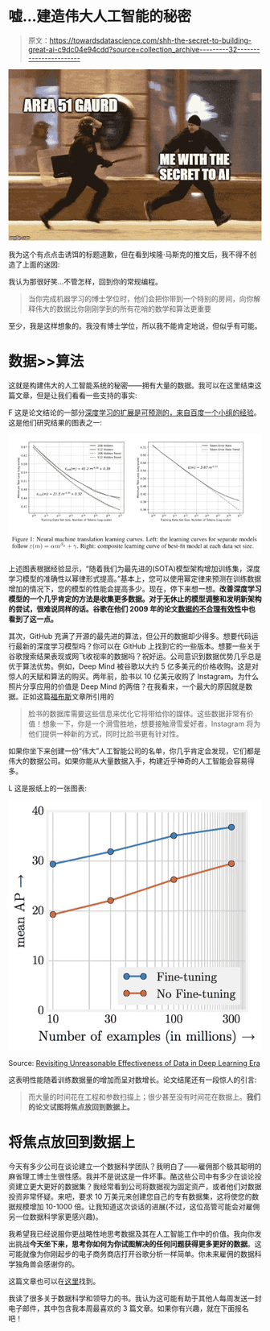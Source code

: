 # 嘘…建造伟大人工智能的秘密

> 原文：<https://towardsdatascience.com/shh-the-secret-to-building-great-ai-c9dc04e94cdd?source=collection_archive---------32----------------------->

![](img/b9fd0219a01b04d61063890cf19a0cff.png)

我为这个有点点击诱饵的标题道歉，但在看到埃隆·马斯克的推文后，我不得不创造了上面的迷因:

我认为那很好笑…不管怎样，回到你的常规编程。

> 当你完成机器学习的博士学位时，他们会把你带到一个特别的房间，向你解释伟大的数据比你刚刚学到的所有花哨的数学和算法更重要

至少，我是这样想象的。我没有博士学位，所以我不能肯定地说，但似乎有可能。

# 数据>>算法

这就是构建伟大的人工智能系统的秘密——拥有大量的数据。我可以在这里结束这篇文章，但是让我们看看一些支持的事实:

F 这是论文结论的一部分[深度学习的扩展是可预测的，来自百度一个小组的经验](https://arxiv.org/pdf/1712.00409.pdf)。这是他们研究结果的图表之一:

![](img/30233a81fde14981459ae05af1d18264.png)

上述图表根据经验显示，“随着我们为最先进的(SOTA)模型架构增加训练集，深度学习模型的准确性以幂律形式提高。”基本上，您可以使用幂定律来预测在训练数据增加的情况下，您的模型的性能会提高多少。现在，停下来想一想。**改善深度学习模型的一个几乎肯定的方法是收集更多数据。对于无休止的模型调整和发明新架构的尝试，很难说同样的话。谷歌在他们 2009 年的论文[数据的不合理有效性](https://static.googleusercontent.com/media/research.google.com/en//pubs/archive/35179.pdf)中也看到了这一点。**

其次，GitHub 充满了开源的最先进的算法，但公开的数据却少得多。想要代码运行最新的深度学习模型吗？你可以在 GitHub 上找到它的一些版本。想要一些关于谷歌搜索结果表现或网飞收视率的数据吗？祝好运。公司意识到数据优势几乎总是优于算法优势。例如，Deep Mind 被谷歌以大约 5 亿多美元的价格收购。这是对惊人的天赋和算法的购买。两年前，脸书以 10 亿美元收购了 Instagram。为什么照片分享应用的价值是 Deep Mind 的两倍？在我看来，一个最大的原因就是数据。正如这篇[福布斯](https://www.google.com/amp/s/www.forbes.com/sites/kashmirhill/2012/04/11/ten-reasons-why-facebook-bought-instagram/amp/)文章所引用的

> 脸书的数据库需要这些信息来优化它将带给你的媒体。这些数据非常有价值！想象一下，你是一个滑雪胜地，想要接触滑雪爱好者，Instagram 将为他们提供一种新的方式，同时比脸书更有针对性。

如果你坐下来创建一份“伟大”人工智能公司的名单，你几乎肯定会发现，它们都是伟大的数据公司。如果你能从大量数据入手，构建近乎神奇的人工智能会容易得多。

L 这是报纸上的一张图表:

![](img/fb0cd1178f0fab55c52bbcc287840f37.png)

Source: [Revisiting Unreasonable Effectiveness of Data in Deep Learning Era](https://arxiv.org/pdf/1707.02968.pdf)

这表明性能随着训练数据量的增加而呈对数增长。论文结尾还有一段惊人的引言:

> 而大量的时间花在工程和参数扫描上；很少甚至没有时间花在数据上。**我们的论文试图将焦点放回到数据上。**

# 将焦点放回到数据上

今天有多少公司在谈论建立一个数据科学团队？我明白了——雇佣那个极其聪明的麻省理工博士生很性感。我并不是说这是一件坏事。酪这些公司中有多少在谈论投资建立更大更好的数据集？我经常看到公司将数据视为固定资产，或者他们对数据投资非常怀疑。来吧，要求 10 万美元来创建您自己的专有数据集，这将使您的数据规模增加 10-1000 倍。让我知道这次谈话的进展(不过，这位高管可能会对雇佣另一位数据科学家更感兴趣)。

我希望我已经说服你更战略性地思考数据及其在人工智能工作中的价值。我向你发出挑战**今天坐下来，思考你如何为你试图解决的任何问题获得更多更好的数据**。这可能就像为你刚起步的电子商务商店打开谷歌分析一样简单。你未来雇佣的数据科学独角兽会感谢你的。

这篇文章也可以在[这里](https://learningwithdata.com/posts/tylerfolkman/shh-the-secret-to-building-great-ai-c9dc04e94cdd/)找到。

我读了很多关于数据科学和领导力的书。我认为这可能有助于其他人每周发送一封电子邮件，其中包含我本周最喜欢的 3 篇文章。如果你有兴趣，就在下面报名吧！